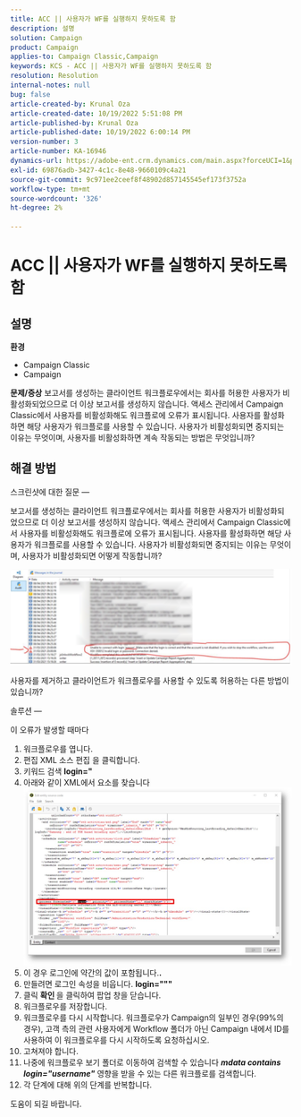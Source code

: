 ```yaml
---
title: ACC || 사용자가 WF를 실행하지 못하도록 함
description: 설명
solution: Campaign
product: Campaign
applies-to: Campaign Classic,Campaign
keywords: KCS - ACC || 사용자가 WF를 실행하지 못하도록 함
resolution: Resolution
internal-notes: null
bug: false
article-created-by: Krunal Oza
article-created-date: 10/19/2022 5:51:08 PM
article-published-by: Krunal Oza
article-published-date: 10/19/2022 6:00:14 PM
version-number: 3
article-number: KA-16946
dynamics-url: https://adobe-ent.crm.dynamics.com/main.aspx?forceUCI=1&pagetype=entityrecord&etn=knowledgearticle&id=1341eb95-d64f-ed11-bba2-00224808679b
exl-id: 69876adb-3427-4c1c-8e48-9660109c4a21
source-git-commit: 9c971ee2ceef8f48902d857145545ef173f3752a
workflow-type: tm+mt
source-wordcount: '326'
ht-degree: 2%

---
```


# ACC || 사용자가 WF를 실행하지 못하도록 함

## 설명

<b>환경</b>
- Campaign Classic
- Campaign



<b>문제/증상</b>
보고서를 생성하는 클라이언트 워크플로우에서는 회사를 허용한 사용자가 비활성화되었으므로 더 이상 보고서를 생성하지 않습니다. 액세스 관리에서 Campaign Classic에서 사용자를 비활성화해도 워크플로에 오류가 표시됩니다. 사용자를 활성화하면 해당 사용자가 워크플로를 사용할 수 있습니다. 사용자가 비활성화되면 중지되는 이유는 무엇이며, 사용자를 비활성화하면 계속 작동되는 방법은 무엇입니까?


## 해결 방법


스크린샷에 대한 질문 —



보고서를 생성하는 클라이언트 워크플로우에서는 회사를 허용한 사용자가 비활성화되었으므로 더 이상 보고서를 생성하지 않습니다. 액세스 관리에서 Campaign Classic에서 사용자를 비활성화해도 워크플로에 오류가 표시됩니다. 사용자를 활성화하면 해당 사용자가 워크플로를 사용할 수 있습니다. 사용자가 비활성화되면 중지되는 이유는 무엇이며, 사용자가 비활성화되면 어떻게 작동합니까?

![](assets/178d95b7-4dd0-ec11-a7b5-00224809c556.png)

사용자를 제거하고 클라이언트가 워크플로우를 사용할 수 있도록 허용하는 다른 방법이 있습니까?





솔루션 —

이 오류가 발생할 때마다

1. 워크플로우를 엽니다.
2. 편집 XML 소스 편집 을 클릭합니다.
3. 키워드 검색 <b>login=&quot;</b>
4. 아래와 같이 XML에서 요소를 찾습니다![](assets/dee6636f-799e-eb11-b1ac-000d3a368466.png)
5. 이 경우 로그인에 약간의 값이 포함됩니다.<b>.</b>
6. 만들려면 로그인 속성을 비웁니다. <b>login=&quot;&quot;&quot;</b>
7. 클릭 <b>확인 </b>을 클릭하여 팝업 창을 닫습니다.
8. 워크플로우를 저장합니다.
9. 워크플로우를 다시 시작합니다. 워크플로우가 Campaign의 일부인 경우(99%의 경우), 고객 측의 관련 사용자에게 Workflow 폴더가 아닌 Campaign 내에서 ID를 사용하여 이 워크플로우를 다시 시작하도록 요청하십시오.
10. 고쳐져야 합니다.
11. 나중에 워크플로우 보기 폴더로 이동하여 검색할 수 있습니다 <b>*mdata contains login=&quot;username&quot;</b>* 영향을 받을 수 있는 다른 워크플로를 검색합니다.
12. 각 단계에 대해 위의 단계를 반복합니다.


도움이 되길 바랍니다.
